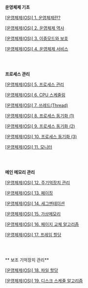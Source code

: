 **운영체제 기초**

[[운영체제(OS)] 1. 운영체제란?](https://yoseph0310.tistory.com/223)

[[운영체제(OS)] 2. 운영체제 역사](https://puzzled-eagle-b5d.notion.site/OS-2-14e2eac6044b4165a47ee4d13a705b5d?pvs=4)

[[운영체제(OS)] 3. 이중모드와 보호](https://yoseph0310.tistory.com/224)

[[운영체제(OS)] 4. 운영체제 서비스](https://yoseph0310.tistory.com/225)

<br/><br/>

**프로세스 관리**

[[운영체제(OS)] 5. 프로세스 관리](https://yoseph0310.tistory.com/226)

[[운영체제(OS)] 6. CPU 스케줄링](https://yoseph0310.tistory.com/227)

[[운영체제(OS)] 7. 쓰레드(Thread)](https://yoseph0310.tistory.com/228)

[[운영체제(OS)] 8. 프로세스 동기화 (1)](https://yoseph0310.tistory.com/229)

[[운영체제(OS)] 9. 프로세스 동기화 (2)](https://yoseph0310.tistory.com/230?category=1064227)

[[운영체제(OS)] 10. 프로세스 동기화 (3)](https://yoseph0310.tistory.com/231)

[[운영체제(OS)] 11. 모니터](https://yoseph0310.tistory.com/232)

<br/><br/>

**메인 메모리 관리**

[[운영체제(OS)] 12. 주기억장치 관리](https://yoseph0310.tistory.com/233)

[[운영체제(OS)] 13. 페이징](https://yoseph0310.tistory.com/234)

[[운영체제(OS)] 14. 세그멘테이션](https://yoseph0310.tistory.com/235)

[[운영체제(OS)] 15. 가상메모리](https://yoseph0310.tistory.com/245)

[[운영체제(OS)] 16. 페이지 교체 알고리즘](https://yoseph0310.tistory.com/246)

[[운영체제(OS)] 17. 프레임 할당](https://yoseph0310.tistory.com/247)

<br/><br/>

** 보조 기억장치 관리**

[[운영체제(OS)] 18. 파일 할당](https://yoseph0310.tistory.com/248)

[[운영체제(OS)] 19. 디스크 스케줄 알고리즘](https://yoseph0310.tistory.com/249)




